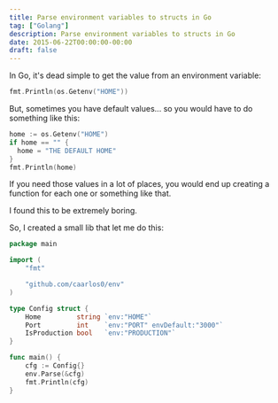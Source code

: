 ```yaml
---
title: Parse environment variables to structs in Go
tag: ["Golang"]
description: Parse environment variables to structs in Go
date: 2015-06-22T00:00:00-00:00
draft: false
---
```



In Go, it's dead simple to get the value from an environment variable:

```go
fmt.Println(os.Getenv("HOME"))
```

But, sometimes you have default values... so you would have to do something
like this:

```go
home := os.Getenv("HOME")
if home == "" {
  home = "THE DEFAULT HOME"
}
fmt.Println(home)
```

If you need those values in a lot of places, you would end up creating a
function for each one or something like that.

I found this to be extremely boring.

So, I created a small lib that let me do this:

```go
package main

import (
    "fmt"

    "github.com/caarlos0/env"
)

type Config struct {
    Home         string `env:"HOME"`
    Port         int    `env:"PORT" envDefault:"3000"`
    IsProduction bool   `env:"PRODUCTION"`
}

func main() {
    cfg := Config{}
    env.Parse(&cfg)
    fmt.Println(cfg)
}
```
